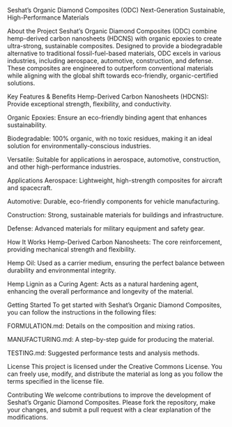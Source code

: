 Seshat’s Organic Diamond Composites (ODC)
Next-Generation Sustainable, High-Performance Materials

About the Project
Seshat’s Organic Diamond Composites (ODC) combine hemp-derived carbon nanosheets (HDCNS) with organic epoxies to create ultra-strong, sustainable composites. Designed to provide a biodegradable alternative to traditional fossil-fuel-based materials, ODC excels in various industries, including aerospace, automotive, construction, and defense. These composites are engineered to outperform conventional materials while aligning with the global shift towards eco-friendly, organic-certified solutions.

Key Features & Benefits
Hemp-Derived Carbon Nanosheets (HDCNS): Provide exceptional strength, flexibility, and conductivity.

Organic Epoxies: Ensure an eco-friendly binding agent that enhances sustainability.

Biodegradable: 100% organic, with no toxic residues, making it an ideal solution for environmentally-conscious industries.

Versatile: Suitable for applications in aerospace, automotive, construction, and other high-performance industries.

Applications
Aerospace: Lightweight, high-strength composites for aircraft and spacecraft.

Automotive: Durable, eco-friendly components for vehicle manufacturing.

Construction: Strong, sustainable materials for buildings and infrastructure.

Defense: Advanced materials for military equipment and safety gear.

How It Works
Hemp-Derived Carbon Nanosheets: The core reinforcement, providing mechanical strength and flexibility.

Hemp Oil: Used as a carrier medium, ensuring the perfect balance between durability and environmental integrity.

Hemp Lignin as a Curing Agent: Acts as a natural hardening agent, enhancing the overall performance and longevity of the material.

Getting Started
To get started with Seshat’s Organic Diamond Composites, you can follow the instructions in the following files:

FORMULATION.md: Details on the composition and mixing ratios.

MANUFACTURING.md: A step-by-step guide for producing the material.

TESTING.md: Suggested performance tests and analysis methods.

License
This project is licensed under the Creative Commons License. You can freely use, modify, and distribute the material as long as you follow the terms specified in the license file.

Contributing
We welcome contributions to improve the development of Seshat’s Organic Diamond Composites. Please fork the repository, make your changes, and submit a pull request with a clear explanation of the modifications.
